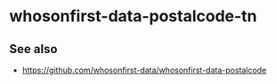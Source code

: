 # whosonfirst-data-postalcode-tn

## See also

* https://github.com/whosonfirst-data/whosonfirst-data-postalcode
